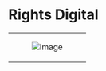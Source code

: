 # Rights Digital
<table><tr><td valign="top" width="25%">
</td><td valign="top" width="50%">
 
![image](https://user-images.githubusercontent.com/6586811/120424180-79404100-c331-11eb-843c-d3c8c43efcee.png)
 
</td><td valign="top" width="25%">
</td></tr></table>

